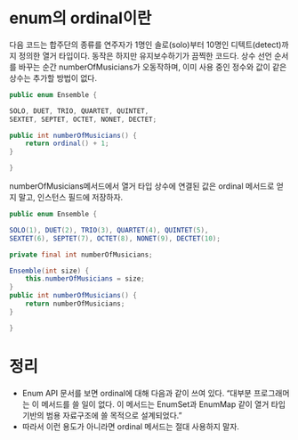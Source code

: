 

# enum의 ordinal이란

다음 코드는 합주단의 종류를 연주자가 1명인 솔로(solo)부터 10명인 디텍트(detect)까지 정의한 열거 타입이다. 동작은 하지만 유지보수하기가 끔찍한 코드다. 상수 선언 순서를 바꾸는 순간 numberOfMusicians가 오동작하며, 이미 사용 중인 정수와 값이 같은 상수는 추가할 방법이 없다.


```java
public enum Ensemble {

SOLO, DUET, TRIO, QUARTET, QUINTET,
SEXTET, SEPTET, OCTET, NONET, DECTET;

public int numberOfMusicians() { 
	return ordinal() + 1; 
}

}
```

numberOfMusicians메서드에서 열거 타입 상수에 연결된 값은 ordinal 메서드로 얻지 말고, 인스턴스 필드에 저장하자.


```java
public enum Ensemble {

SOLO(1), DUET(2), TRIO(3), QUARTET(4), QUINTET(5),
SEXTET(6), SEPTET(7), OCTET(8), NONET(9), DECTET(10);

private final int numberOfMusicians;

Ensemble(int size) { 
	this.numberOfMusicians = size; 
}
public int numberOfMusicians() { 
	return numberOfMusicians; 
}

}


```


# 정리

* Enum API 문서를 보면 ordinal에 대해 다음과 같이 쓰여 있다. “대부분 프로그래머는 이 메서드를 쓸 일이 없다. 이 메서드는 EnumSet과 EnumMap 같이 열거 타입 기반의 범용 자료구조에 쓸 목적으로 설계되었다.”
* 따라서 이런 용도가 아니라면 ordinal 메서드는 절대 사용하지 말자.
